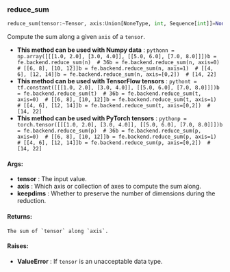 

### reduce_sum
```python
reduce_sum(tensor:~Tensor, axis:Union[NoneType, int, Sequence[int]]=None, keepdims:bool=False) -> ~Tensor
```
Compute the sum along a given `axis` of a `tensor`.
* **This method can be used with Numpy data** : ```pythonn = np.array([[[1.0, 2.0], [3.0, 4.0]], [[5.0, 6.0], [7.0, 8.0]]])b = fe.backend.reduce_sum(n)  # 36b = fe.backend.reduce_sum(n, axis=0)  # [[6, 8], [10, 12]]b = fe.backend.reduce_sum(n, axis=1)  # [[4, 6], [12, 14]]b = fe.backend.reduce_sum(n, axis=[0,2])  # [14, 22]```
* **This method can be used with TensorFlow tensors** : ```pythont = tf.constant([[[1.0, 2.0], [3.0, 4.0]], [[5.0, 6.0], [7.0, 8.0]]])b = fe.backend.reduce_sum(t)  # 36b = fe.backend.reduce_sum(t, axis=0)  # [[6, 8], [10, 12]]b = fe.backend.reduce_sum(t, axis=1)  # [[4, 6], [12, 14]]b = fe.backend.reduce_sum(t, axis=[0,2])  # [14, 22]```
* **This method can be used with PyTorch tensors** : ```pythonp = torch.tensor([[[1.0, 2.0], [3.0, 4.0]], [[5.0, 6.0], [7.0, 8.0]]])b = fe.backend.reduce_sum(p)  # 36b = fe.backend.reduce_sum(p, axis=0)  # [[6, 8], [10, 12]]b = fe.backend.reduce_sum(p, axis=1)  # [[4, 6], [12, 14]]b = fe.backend.reduce_sum(p, axis=[0,2])  # [14, 22]```

#### Args:

* **tensor** :  The input value.
* **axis** :  Which axis or collection of axes to compute the sum along.
* **keepdims** :  Whether to preserve the number of dimensions during the reduction.

#### Returns:
    The sum of `tensor` along `axis`.

#### Raises:

* **ValueError** :  If `tensor` is an unacceptable data type.